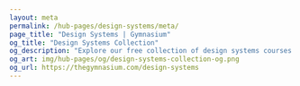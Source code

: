 ```yaml
---
layout: meta
permalink: /hub-pages/design-systems/meta/
page_title: "Design Systems | Gymnasium"
og_title: "Design Systems Collection"
og_description: "Explore our free collection of design systems courses taught by Ethan Marcotte."
og_art: img/hub-pages/og/design-systems-collection-og.png
og_url: https://thegymnasium.com/design-systems
---
```

